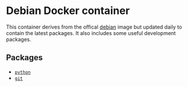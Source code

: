 # Debian Docker container

This container derives from the offical [debian](https://hub.docker.com/_/debian)
image but updated daily to contain the latest packages. It also includes some
useful development packages.

## Packages

  - [`python`](https://packages.debian.org/search?keywords=python&suite=stable)
  - [`git`](https://packages.debian.org/search?keywords=git&suite=stable)
